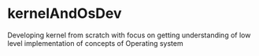 # kernelAndOsDev
Developing kernel from scratch with focus on getting understanding of low level implementation of concepts of Operating system

